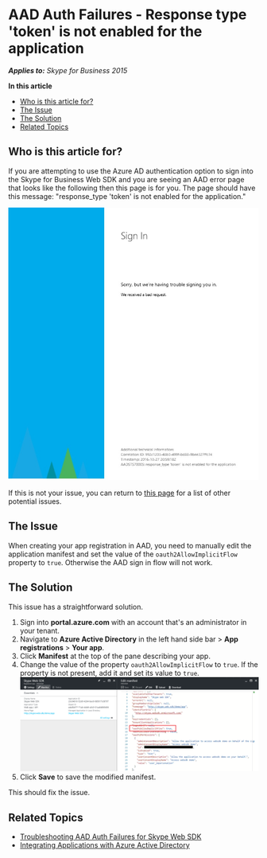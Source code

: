 # AAD Auth Failures - Response type 'token' is not enabled for the application 

_**Applies to:** Skype for Business 2015_

**In this article**
- [Who is this article for?](#audience)
- [The Issue](#issue)
- [The Solution](#solution)
- [Related Topics](#related-topics)

<a name="audience"></a>
## Who is this article for?

If you are attempting to use the Azure AD authentication option to sign into the Skype for Business Web SDK and you are seeing an AAD error page that looks like the following then this page is for you. The page should have this message: "response_type 'token' is not enabled for the application."

![Enable Implicit OAuth for AAD app](../../../images/troubleshooting/auth/TokenNotEnabled.PNG)

If this is not your issue, you can return to [this page](./AADAuthFailures.md) for a list of other potential issues.

<a name="issue"></a>
## The Issue

When creating your app registration in AAD, you need to manually edit the application manifest and set the value of the `oauth2AllowImplicitFlow` property to `true`. Otherwise the AAD sign in flow will not work.

<a name="solution"></a>
## The Solution

This issue has a straightforward solution.

1. Sign into **portal.azure.com** with an account that's an administrator in your tenant.
2. Navigate to **Azure Active Directory** in the left hand side bar > **App registrations** > **Your app**.
3. Click **Manifest** at the top of the pane describing your app.
4. Change the value of the property `oauth2AllowImplicitFlow` to `true`. If the property is not present, add it and set its value to `true`.
![Editing the application manifest](../../../images/troubleshooting/auth/AADEditManifest.PNG)
5. Click **Save** to save the modified manifest.

This should fix the issue.

<a name="related-topics"></a>
## Related Topics

- [Troubleshooting AAD Auth Failures for Skype Web SDK](./AADAuthFailures.md)
- [Integrating Applications with Azure Active Directory](https://docs.microsoft.com/en-us/azure/active-directory/active-directory-integrating-applications)
